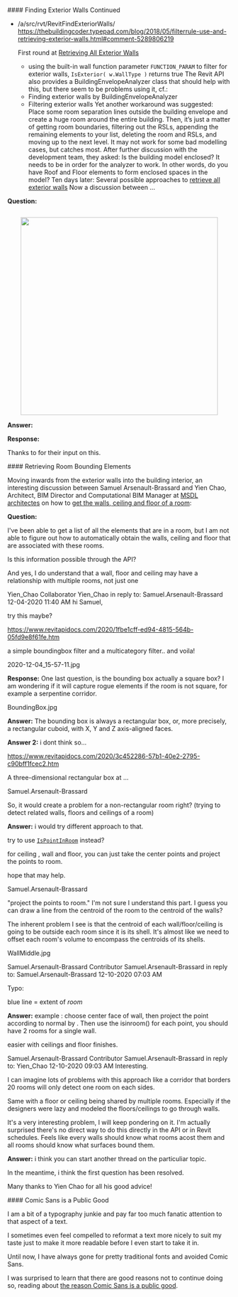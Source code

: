 <head>
<meta http-equiv="Content-Type" content="text/html; charset=utf-8">
<link rel="stylesheet" type="text/css" href="bc.css">
<script src="https://cdn.rawgit.com/google/code-prettify/master/loader/run_prettify.js" type="text/javascript"></script>
</head>

<!---

- /a/src/rvt/RevitFindExteriorWalls/
  https://thebuildingcoder.typepad.com/blog/2018/05/filterrule-use-and-retrieving-exterior-walls.html#comment-5289806219

  First round at [Retrieving All Exterior Walls](https://thebuildingcoder.typepad.com/blog/2018/05/drive-revit-via-a-wcf-service-wall-directions-and-parameters.html#8)
  - using the built-in wall function parameter `FUNCTION_PARAM` to filter for exterior walls, `IsExterior( w.WallType )` returns true
  The Revit API also provides a BuildingEnvelopeAnalyzer class that should help with this, but there seem to be problems using it, cf.:
  - Finding exterior walls by BuildingEnvelopeAnalyzer
  - Filtering exterior walls
  Yet another workaround was suggested: Place some room separation lines outside the building envelope and create a huge room around the entire building. Then, it’s just a matter of getting room boundaries, filtering out the RSLs, appending the remaining elements to your list, deleting the room and RSLs, and moving up to the next level. It may not work for some bad modelling cases, but catches most.
  After further discussion with the development team, they asked: Is the building model enclosed? It needs to be in order for the analyzer to work. In other words, do you have Roof and Floor elements to form enclosed spaces in the model?
  Ten days later:
  Several possible approaches to [retrieve all exterior walls](https://thebuildingcoder.typepad.com/blog/2018/05/filterrule-use-and-retrieving-exterior-walls.html#2)
  Now a discussion between ...

- Get the walls, ceiling and floor of a room?
  https://forums.autodesk.com/t5/revit-api-forum/get-the-walls-ceiling-and-floor-of-a-room/m-p/9915923

- typography:
  The Reason Comic Sans Is a Public Good
  https://www.thecut.com/2020/08/the-reason-comic-sans-is-a-public-good.html
  I am a bit of a typography junkie and pay far too much fanatic attention to that aspect of a text.
  I sometimes fell forced to reformat a text just to make it more readable before I even start to take it in.
  Until now, I have always gone for pretty standard fonts and avoided Comic Sans.
  I am surprised to learn that there are good reasons not to continue doing so:

twitter:

 in the #RevitAPI @AutodeskForge @AutodeskRevit #bim #DynamoBim #ForgeDevCon 

&ndash; 
...

linkedin:

#bim #DynamoBim #ForgeDevCon #Revit #API #IFC #SDK #AI #VisualStudio #Autodesk #AEC #adsk

the [Revit API discussion forum](http://forums.autodesk.com/t5/revit-api-forum/bd-p/160) thread

<center>
<img src="img/" alt="" title="" width="600"/>
<p style="font-size: 80%; font-style:italic"></p>
<p style="font-size: 80%; font-style:italic">
<a href=""></a>
</p>
</center>

-->

###

####<a name="2"></a> Finding Exterior Walls Continued

- /a/src/rvt/RevitFindExteriorWalls/
  https://thebuildingcoder.typepad.com/blog/2018/05/filterrule-use-and-retrieving-exterior-walls.html#comment-5289806219

  First round at [Retrieving All Exterior Walls](https://thebuildingcoder.typepad.com/blog/2018/05/drive-revit-via-a-wcf-service-wall-directions-and-parameters.html#8)
  - using the built-in wall function parameter `FUNCTION_PARAM` to filter for exterior walls, `IsExterior( w.WallType )` returns true
  The Revit API also provides a BuildingEnvelopeAnalyzer class that should help with this, but there seem to be problems using it, cf.:
  - Finding exterior walls by BuildingEnvelopeAnalyzer
  - Filtering exterior walls
  Yet another workaround was suggested: Place some room separation lines outside the building envelope and create a huge room around the entire building. Then, it’s just a matter of getting room boundaries, filtering out the RSLs, appending the remaining elements to your list, deleting the room and RSLs, and moving up to the next level. It may not work for some bad modelling cases, but catches most.
  After further discussion with the development team, they asked: Is the building model enclosed? It needs to be in order for the analyzer to work. In other words, do you have Roof and Floor elements to form enclosed spaces in the model?
  Ten days later:
  Several possible approaches to [retrieve all exterior walls](https://thebuildingcoder.typepad.com/blog/2018/05/filterrule-use-and-retrieving-exterior-walls.html#2)
  Now a discussion between ...

**Question:**

<pre class="code">
</pre>

<center>
<img src="img/.jpg" alt="" title="" width="445"/> <!-- 445 -->
</center>

**Answer:** 

**Response:** 

Thanks to 
for their input on this.

####<a name="3"></a> Retrieving Room Bounding Elements

Moving inwards from the exterior walls into the building interior, an interesting discussion between
Samuel Arsenault-Brassard and Yien Chao, Architect, BIM Director and Computational BIM Manager
at [MSDL architectes](https://www.msdl.ca) on how
to [get the walls, ceiling and floor of a room](https://forums.autodesk.com/t5/revit-api-forum/get-the-walls-ceiling-and-floor-of-a-room/m-p/9915923):

**Question:**

I've been able to get a list of all the elements that are in a room, but I am not able to figure out how to automatically obtain the walls, ceiling and floor that are associated with these rooms.

Is this information possible through the API?

And yes, I do understand that a wall, floor and ceiling may have a relationship with multiple rooms, not just one


Yien_Chao
 Collaborator Yien_Chao in reply to: Samuel.Arsenault-Brassard
‎12-04-2020 11:40 AM 
hi Samuel,

try this maybe?

https://www.revitapidocs.com/2020/1fbe1cff-ed94-4815-564b-05fd9e8f61fe.htm


a simple boundingbox filter and a multicategory filter.. and voila!

2020-12-04_15-57-11.jpg

**Response:** One last question, is the bounding box actually a square box? I am wondering if it will capture rogue elements if the room is not square, for example a serpentine corridor.

BoundingBox.jpg

**Answer:** The bounding box is always a rectangular box, or, more precisely, a rectangular cuboid, with X, Y and Z axis-aligned faces.

**Answer 2:** i dont think so...

https://www.revitapidocs.com/2020/3c452286-57b1-40e2-2795-c90bff1fcec2.htm

A three-dimensional rectangular box at ...


Samuel.Arsenault-Brassard

So, it would create a problem for a non-rectangular room right? (trying to detect related walls, floors and ceilings of a room)

**Answer:** i would try different approach to that.

try to use [`IsPointInRoom`](https://www.revitapidocs.com/2020/96e29ddf-d6dc-0c40-b036-035c5001b996.htm) instead? 

for ceiling , wall and floor, you can just take the center points and project the points to room.

hope that may help.


Samuel.Arsenault-Brassard

"project the points to room." I'm not sure I understand this part. I guess you can draw a line from the centroid of the room to the centroid of the walls?

The inherent problem I see is that the centroid of each wall/floor/ceiling is going to be outside each room since it is its shell. It's almost like we need to offset each room's volume to encompass the centroids of its shells.

WallMiddle.jpg


Samuel.Arsenault-Brassard
 Contributor Samuel.Arsenault-Brassard in reply to: Samuel.Arsenault-Brassard
‎12-10-2020 07:03 AM 

Typo:

blue line = extent of *room*

**Answer:** example : choose center face of wall, then project the point according to normal by . Then use the isinroom() for each point, you should have 2 rooms for a single wall.

easier with ceilings and floor finishes.


Samuel.Arsenault-Brassard
 Contributor Samuel.Arsenault-Brassard in reply to: Yien_Chao
‎12-10-2020 09:03 AM 
Interesting.

I can imagine lots of problems with this approach like a corridor that borders 20 rooms will only detect one room on each sides.

Same with a floor or ceiling being shared by multiple rooms. Especially if the designers were lazy and modeled the floors/ceilings to go through walls.

It's a very interesting problem, I will keep pondering on it. I'm actually surprised there's no direct way to do this directly in the API or in Revit schedules. Feels like every walls should know what rooms acost them and all rooms should know what surfaces bound them.

**Answer:** i think you can start another thread on the particuliar topic.

In the meantime, i think the first question has been resolved.

Many thanks to Yien Chao for all his good advice!


####<a name="4"></a> Comic Sans is a Public Good

I am a bit of a typography junkie and pay far too much fanatic attention to that aspect of a text.

I sometimes even feel compelled to reformat a text more nicely to suit my taste just to make it more readable before I even start to take it in.

Until now, I have always gone for pretty traditional fonts and avoided Comic Sans.

I was surprised to learn that there are good reasons not to continue doing so, reading
about [the reason Comic Sans is a public good](https://www.thecut.com/2020/08/the-reason-comic-sans-is-a-public-good.html).

